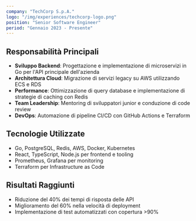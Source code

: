 ```yaml
---
company: "TechCorp S.p.A."
logo: "/img/experiences/techcorp-logo.png"
position: "Senior Software Engineer"
period: "Gennaio 2023 - Presente"
---
```


## Responsabilità Principali

- **Sviluppo Backend**: Progettazione e implementazione di microservizi in Go per l'API principale dell'azienda
- **Architettura Cloud**: Migrazione di servizi legacy su AWS utilizzando ECS e RDS
- **Performance**: Ottimizzazione di query database e implementazione di strategie di caching con Redis
- **Team Leadership**: Mentoring di sviluppatori junior e conduzione di code review
- **DevOps**: Automazione di pipeline CI/CD con GitHub Actions e Terraform

## Tecnologie Utilizzate

- Go, PostgreSQL, Redis, AWS, Docker, Kubernetes
- React, TypeScript, Node.js per frontend e tooling
- Prometheus, Grafana per monitoring
- Terraform per Infrastructure as Code

## Risultati Raggiunti

- Riduzione del 40% dei tempi di risposta delle API
- Miglioramento del 60% nella velocità di deployment
- Implementazione di test automatizzati con copertura >90% 